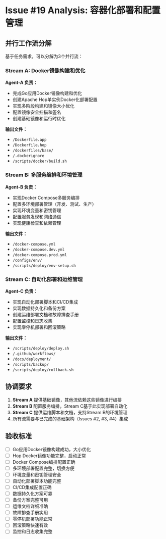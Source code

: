 # Issue #19 Analysis: 容器化部署和配置管理

## 并行工作流分解

基于任务需求，可以分解为3个并行流：

### Stream A: Docker镜像构建和优化
**Agent-A 负责：**
- 完成Go应用Docker镜像构建和优化
- 创建Apache Hop单实例Docker化部署配置
- 实现多阶段构建和镜像大小优化
- 配置镜像安全扫描和签名
- 创建基础镜像和运行时优化

**输出文件：**
- `/Dockerfile.app`
- `/Dockerfile.hop`
- `/dockerfiles/base/`
- `/.dockerignore`
- `/scripts/docker/build.sh`

### Stream B: 多服务编排和环境管理
**Agent-B 负责：**
- 实现Docker Compose多服务编排
- 配置多环境部署管理（开发、测试、生产）
- 实现环境变量和密钥管理
- 配置服务发现和网络通信
- 实现健康检查和依赖管理

**输出文件：**
- `/docker-compose.yml`
- `/docker-compose.dev.yml`
- `/docker-compose.prod.yml`
- `/configs/env/`
- `/scripts/deploy/env-setup.sh`

### Stream C: 自动化部署和运维管理
**Agent-C 负责：**
- 实现自动化部署脚本和CI/CD集成
- 实现数据持久化和备份方案
- 创建运维部署文档和故障排查手册
- 配置监控和日志收集
- 实现零停机部署和回滚策略

**输出文件：**
- `/scripts/deploy/deploy.sh`
- `/.github/workflows/`
- `/docs/deployment/`
- `/scripts/backup/`
- `/scripts/deploy/rollback.sh`

## 协调要求

1. **Stream A** 提供基础镜像，其他流依赖这些镜像进行编排
2. **Stream B** 配置服务编排，Stream C基于此实现部署自动化
3. **Stream C** 提供运维脚本和文档，支持Stream B的环境管理
4. 所有流需要与已完成的基础架构（Issues #2, #3, #4）集成

## 验收标准

- [ ] Go应用Docker镜像构建成功，大小优化
- [ ] Hop Docker镜像功能完整，启动正常
- [ ] Docker Compose编排配置正确
- [ ] 多环境部署配置完整，切换方便
- [ ] 环境变量和密钥管理安全
- [ ] 自动化部署脚本功能完整
- [ ] CI/CD集成配置正确
- [ ] 数据持久化方案可靠
- [ ] 备份方案完整可用
- [ ] 运维文档详细准确
- [ ] 故障排查手册实用
- [ ] 零停机部署功能正常
- [ ] 回滚策略快速有效
- [ ] 监控和日志收集完整